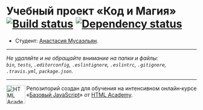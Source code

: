 # Учебный проект «Код и Магия» [![Build status][travis-image]][travis-url] [![Dependency status][dependency-image]][dependency-url]

* Студент: [Анастасия Мусаэльян](https://up.htmlacademy.ru/javascript/8/user/124940).

---

_Не удаляйте и не обращайте внимание на папки и файлы:_<br>
_`bin`, `tests`, `.editorconfig`, `.eslintignore`, `.eslintrc`, `.gitignore`, `.travis.yml`, `package.json`._

---

<a href="https://htmlacademy.ru/intensive/javascript"><img align="left" width="50" height="50" title="HTML Academy" src="https://up.htmlacademy.ru/static/img/intensive/javascript/logo-for-github.svg"></a>

Репозиторий создан для обучения на интенсивном онлайн‑курсе «[Базовый JavaScript](https://htmlacademy.ru/intensive/javascript)» от [HTML Academy](https://htmlacademy.ru).

[travis-image]: https://travis-ci.org/htmlacademy-javascript/124940-code-and-magick.svg?branch=master
[travis-url]: https://travis-ci.org/htmlacademy-javascript/124940-code-and-magick
[dependency-image]: https://david-dm.org/htmlacademy-javascript/124940-code-and-magick.svg?style=flat-square
[dependency-url]: https://david-dm.org/htmlacademy-javascript/124940-code-and-magick
